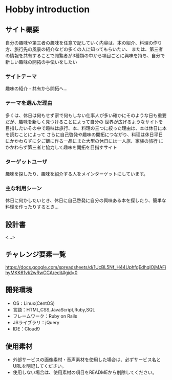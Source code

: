 # Hobby introduction

## サイト概要
自分の趣味や第三者の趣味を任意で記していく内容は、本の紹介、料理の作り方、旅行先の風景の紹介などの多くの人に知ってもらいたい、
または、第三者の情報を共有することで閲覧者が3種類の中から項目ごとに興味を持ち、自分で新しい趣味の開拓の手伝いをしたい

### サイトテーマ
趣味の紹介・共有から開拓へ...

### テーマを選んだ理由
多くは、休日は何もせず家で何もしない仕事人が多い確かにそのような日も重要だが、趣味を新しく見つけることによって自分の
世界が広げるようなサイトを目指したいその中で趣味は旅行、本、料理の三つに絞った理由は、本は休日に本を読むことによって
さらに自己啓発や趣味の開拓につながり、料理は休日平日にかかわらずに夕ご飯に作る一品にまた大型の休日には一人旅、家族の旅行
にかかわらず第三者と協力して趣味を開拓を目指すサイト

### ターゲットユーザ
趣味を探したり、趣味を紹介する人をメインターゲットにしています。

### 主な利用シーン
休日に何かしたいとき、休日に自己啓発に自分の興味ある本を探したり、簡単な料理を作ったりするとき...

## 設計書
<...>

## チャレンジ要素一覧
<https://docs.google.com/spreadsheets/d/1UcBL5Nf_H44UphfgEdhqIOjMAFihyMKK61vk2wRwCCA/edit#gid=0>

## 開発環境
- OS：Linux(CentOS)
- 言語：HTML,CSS,JavaScript,Ruby,SQL
- フレームワーク：Ruby on Rails
- JSライブラリ：jQuery
- IDE：Cloud9

## 使用素材
- 外部サービスの画像素材・音声素材を使用した場合は、必ずサービス名とURLを明記してください。
- 使用しない場合は、使用素材の項目をREADMEから削除してください。